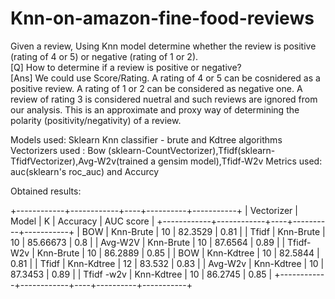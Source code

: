 # Knn-on-amazon-fine-food-reviews
Given a review, Using Knn model determine whether the review is positive (rating of 4 or 5) or negative (rating of 1 or 2).   
[Q] How to determine if a review is positive or negative?  
[Ans] We could use Score/Rating. A rating of 4 or 5 can be cosnidered as a positive review. A rating of 1 or 2 can be considered as negative one. A review of rating 3 is considered nuetral and such reviews are ignored from our analysis. This is an approximate and proxy way of determining the polarity (positivity/negativity) of a review.

Models used:
  Sklearn Knn classifier - brute and Kdtree algorithms 
Vectorizers used :
  Bow (sklearn-CountVectorizer),Tfidf(sklearn-TfidfVectorizer),Avg-W2v(trained a gensim model),Tfidf-W2v
Metrics used:
  auc(sklearn's roc_auc) and Accurcy

Obtained results:

+------------+------------+----+----------+-----------+
| Vectorizer |   Model    | K  | Accuracy | AUC score |
+------------+------------+----+----------+-----------+
|    BOW     | Knn-Brute  | 10 | 82.3529  |    0.81   |
|   Tfidf    | Knn-Brute  | 10 | 85.66673 |    0.8    |
|  Avg-W2V   | Knn-Brute  | 10 | 87.6564  |    0.89   |
| Tfidf-W2v  | Knn-Brute  | 10 | 86.2889  |    0.85   |
|    BOW     | Knn-Kdtree | 10 | 82.5844  |    0.81   |
|   Tfidf    | Knn-Kdtree | 12 |  83.532  |    0.83   |
|  Avg-W2v   | Knn-Kdtree | 10 | 87.3453  |    0.89   |
| Tfidf -w2v | Knn-Kdtree | 10 | 86.2745  |    0.85   |
+------------+------------+----+----------+-----------+
